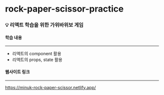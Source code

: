 # rock-paper-scissor-practice

### 💡 리액트 학습을 위한 가위바위보 게임
#### 학습 내용
---
- 리액트의 component 활용
- 리액트의 props, state 활용

#### 웹사이트 링크
---
https://minuk-rock-paper-scissor.netlify.app/
